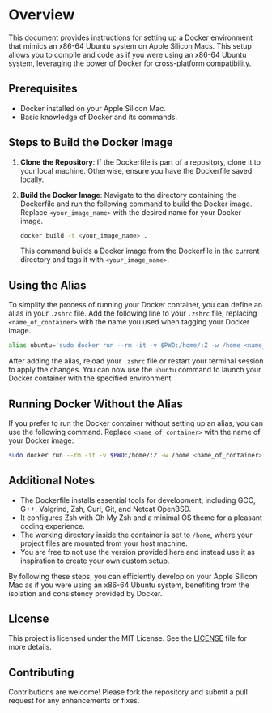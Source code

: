 # Overview
This document provides instructions for setting up a Docker environment that mimics an x86-64 Ubuntu system on Apple Silicon Macs. This setup allows you to compile and code as if you were using an x86-64 Ubuntu system, leveraging the power of Docker for cross-platform compatibility.

## Prerequisites
- Docker installed on your Apple Silicon Mac.
- Basic knowledge of Docker and its commands.

## Steps to Build the Docker Image

1. **Clone the Repository**: If the Dockerfile is part of a repository, clone it to your local machine. Otherwise, ensure you have the Dockerfile saved locally.

2. **Build the Docker Image**: Navigate to the directory containing the Dockerfile and run the following command to build the Docker image. Replace `<your_image_name>` with the desired name for your Docker image.
    ```sh
    docker build -t <your_image_name> .
    ```
    This command builds a Docker image from the Dockerfile in the current directory and tags it with `<your_image_name>`.

## Using the Alias
To simplify the process of running your Docker container, you can define an alias in your `.zshrc` file. Add the following line to your `.zshrc` file, replacing `<name_of_container>` with the name you used when tagging your Docker image.

```sh
alias ubuntu='sudo docker run --rm -it -v $PWD:/home/:Z -w /home <name_of_container>'
```

After adding the alias, reload your `.zshrc` file or restart your terminal session to apply the changes. You can now use the `ubuntu` command to launch your Docker container with the specified environment.

## Running Docker Without the Alias
If you prefer to run the Docker container without setting up an alias, you can use the following command. Replace `<name_of_container>` with the name of your Docker image:

```sh
sudo docker run --rm -it -v $PWD:/home/:Z -w /home <name_of_container>
```

## Additional Notes
- The Dockerfile installs essential tools for development, including GCC, G++, Valgrind, Zsh, Curl, Git, and Netcat OpenBSD.
- It configures Zsh with Oh My Zsh and a minimal OS theme for a pleasant coding experience.
- The working directory inside the container is set to `/home`, where your project files are mounted from your host machine.
- You are free to not use the version provided here and instead use it as inspiration to create your own custom setup.

By following these steps, you can efficiently develop on your Apple Silicon Mac as if you were using an x86-64 Ubuntu system, benefiting from the isolation and consistency provided by Docker.

## License
This project is licensed under the MIT License. See the [LICENSE](LICENSE) file for more details.

## Contributing
Contributions are welcome! Please fork the repository and submit a pull request for any enhancements or fixes.
